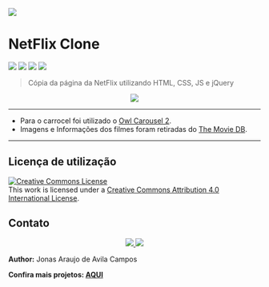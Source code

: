 ![](https://img.shields.io/badge/feito%20com%20%E2%9D%A4%20por-jaac-cyan)

# NetFlix Clone

![](https://img.shields.io/badge/Markup-HTML-informational?style=flat&logo=html5&logoColor=white&color=4AB197)
![](https://img.shields.io/badge/Style-CSS-informational?style=flat&logo=css3&logoColor=white&color=4AB197)
![](https://img.shields.io/badge/Code-JavaScript-informational?style=flat&logo=JavaScript&logoColor=white&color=4AB197)
![](https://img.shields.io/badge/Code-jquery-informational?style=flat&logo=Jquery&logoColor=white&color=4AB197
)
> Cópia da página da NetFlix utilizando HTML, CSS, JS e jQuery

<p align="center">
  <a href="https://github.com/jonasaacampos/desing-patterns-java">
     <img src="img/demo.gif"/>
  </a>
</p>


-----------
- Para o carrocel foi utilizado o [Owl Carousel 2](https://owlcarousel2.github.io/OwlCarousel2/).
- Imagens e Informações dos filmes foram retiradas do [The Movie DB](https://www.themoviedb.org/).

-----------
## Licença de utilização

<a rel="license" href="http://creativecommons.org/licenses/by/4.0/">
  <img alt="Creative Commons License" style="border-width:0" src="https://i.creativecommons.org/l/by/4.0/88x31.png" />
</a>
<br/>
This work is licensed under a <a rel="license" href="http://creativecommons.org/licenses/by/4.0/">Creative Commons Attribution 4.0 International License</a>.

<!-- CONTACT -->
## Contato

<p align='center'>

  <a href='https://github.com/jonasaacampos'>
    <img src='https://img.shields.io/badge/GitHub-100000?style=for-the-badge&logo=github&logoColor=white'/>
  </a>

  <a href='https://www.linkedin.com/in/jonasaacampos/'>
    <img src='https://img.shields.io/badge/LinkedIn-0077B5?style=for-the-badge&logo=linkedin&logoColor=white'/>
  </a>
</p>

**Author:** Jonas Araujo de Avila Campos

**Confira mais projetos: [AQUI](https://github.com/jonasaacampos)**
